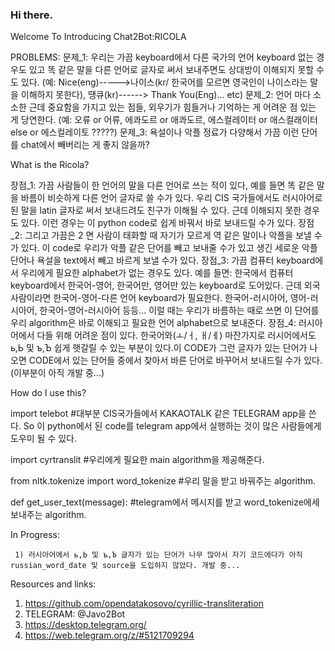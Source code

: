 ### Hi there.

Welcome To Introducing Chat2Bot:RICOLA
 
 
 PROBLEMS:
  문제_1: 우리는 가끔 keyboard에서 다른 국가의 언어 keyboard 없는 경우도 있고 똑 같은 말을 다른 언어로 글자로 써서 보내주면도 상대방이 이해되지 못할 수도 있다. (예: Nice(eng)----->나이스(kr/ 한국어를 모르면 영국인이 나이스라는 말을 이해하지 못한다), 땡큐(kr)------> Thank You(Eng)... etc)
  문제_2: 언어 마다 소소한 근데 중요함을 가지고 있는 점들, 외우기가 힘들거나 기억하는 게 어려운 점 있는 게 당연한다. (예: 오류 or 어류, 에콰도르  or 애콰도르, 에스컬레이터 or 애스컬래이터 else or 에스컬레이토 ?????)
  문제_3: 욕설이나 악플 정료가 다양해서 가끔 이런 단어를 chat에서 빼버리는 게 좋지 않을까?
  
  
What is the Ricola?
    
   장점_1: 가끔 사람들이 한 언어의 말을 다른 언어로 쓰는 적이 있다, 예를 들면 똑 같은 말을 바름이 비슷하게 다른 언어 글자로 쓸 수가 있다. 우리 CIS 국가들에서도 러시아어로 된 말을 latin 글자로 써서 보내드려도 친구가 이해될 수 있다. 근데 이해되지 못한 경우도 있다. 이런 경우는 이 python code로 쉽게 바꿔서 바로 보내드릴 수가 있다.
   장점_2: 그리고 가끔은 2 면 사람이 태화할 때 자기가 모르게 역 같은 말이나 악플을 보낼 수가 있다. 이 code로 우리가 악플 같은 단어를 빼고 보내줄 수가 있고 생긴 세로운 악플 단어나 욕설을 text에서 빼고 바르게 보낼 수가 있다.
   장점_3: 가끔 컴퓨터 keyboard에서 우리에게 필요한 alphabet가 없는 경우도 있다. 예를 들면: 한국에서 컴퓨터 keyboard에서 한국어-영어, 한국어만, 영어만 있는 keyboard로 도어있다. 근데 외국 사람이라면 한국어-영어-다른 언어 keyboard가 필요한다. 한국어-러시아어, 영어-러시아어, 한국어-영어-러시아어 등등... 이럴 때는 우리가 바름하는 때로 쓰면 이 단어를 우리 algorithm은 바로 이해되고 필요한 언어 alphabet으로 보내준다.
   장점_4: 러시아어에서 다들 위해 어려운 점이 있다. 한국어와(ㅗ/ㅓ, ㅐ/ㅔ) 마잔가지로 러시어에서도 ь,Ь 및 ъ,Ъ 쉽게 햇갈릴 수 있는 부분이 있다.이 CODE가 그런 글자가 있는 단어가 나오면 CODE에서 있는 단어들 중에서 찾아서 바른 단어로 바꾸어서 보내드릴 수가 있다. (이부분이 아직 개발 중...)
   
   
How do I use this?

   import telebot #대부분 CIS국가들에서 KAKAOTALK 같은 TELEGRAM app을 쓴다. So 이 python에서 된 code를 telegram app에서 실행하는 것이 많은 사람들에게 도우미 될 수 있다.
   
   import cyrtranslit   #우리에게 필요한 main algorithm을 제공해준다.
   
   from nltk.tokenize import word_tokenize  #우리 말을 받고 바꿔주는 algorithm.
   
   def get_user_text(message):   #telegram에서 메시지를 받고 word_tokenize에세 보내주는 algorithm.
   
   
   
 In Progress:
 
     1) 러시아어에서 ь,Ь 및 ъ,Ъ 글자가 있는 단어가 나무 많아서 자기 코드에다가 아직 russian_word_date 및 source을 도입하지 않았다. 개발 중...
     
 
 Resources and links:
 
 
1) https://github.com/opendatakosovo/cyrillic-transliteration
2) TELEGRAM: @Javo2Bot
3) https://desktop.telegram.org/
4) https://web.telegram.org/z/#5121709294
 
